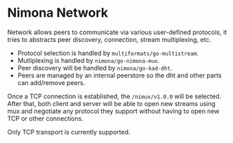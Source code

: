 # Nimona Network

Network allows peers to communicate via various user-defined protocols,
it tries to abstracts peer discovery, connection, stream multiplexing, etc.

* Protocol selection is handled by `multiformats/go-multistream`.
* Mutliplexing is handled by `nimona/go-nimona-mux`.
* Peer discovery will be handled by `nimona/go-kad-dht`.
* Peers are managed by an internal peerstore so the dht and other parts can 
  add/remove peers.

Once a TCP connection is established, the `/nimux/v1.0.0` will be selected.
After that, both client and server will be able to open new streams using mux
and negotiate any protocol they support without having to open new TCP or 
other connections.

Only TCP transport is currently supported.
